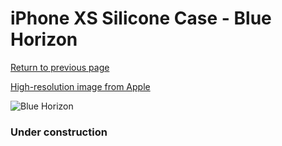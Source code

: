 # iPhone XS Silicone Case - Blue Horizon

[Return to previous page](/iphone_x)

[High-resolution image from Apple](https://store.storeimages.cdn-apple.com/8756/as-images.apple.com/is/MTF92?wid=4500&hei=4500&fmt=png)

<div style="width: 384px"><img src="/everysource/MTF92.png" alt="Blue Horizon"></div>

### Under construction

